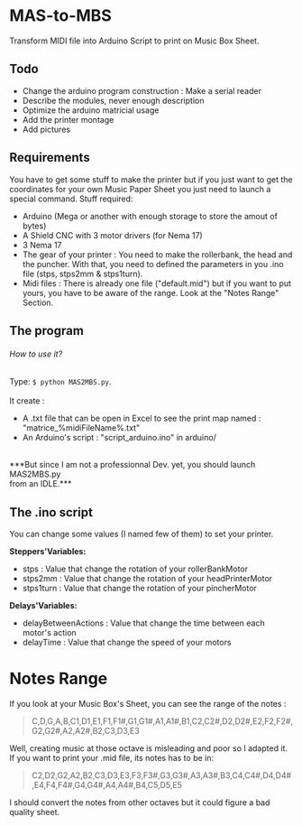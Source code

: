 # MAS-to-MBS
Transform MIDI file into Arduino Script to print on Music Box Sheet.

## Todo

- Change the arduino program construction : Make a serial reader 
- Describe the modules, never enough description
- Optimize the arduino matricial usage
- Add the printer montage
- Add pictures

## Requirements
You have to get some stuff to make the printer but if you just want to get
the coordinates for your own Music Paper Sheet you just need to launch a special command.
Stuff required:
- Arduino (Mega or another with enough storage to store the amout of bytes)
- A Shield CNC with 3 motor drivers (for Nema 17)
- 3 Nema 17
- The gear of your printer : You need to make the rollerbank, the head and the puncher. With that, you need to defined the parameters in you .ino file (stps, stps2mm & stps1turn).
- Midi files : There is already one file ("default.mid") but if you want to put yours, you have to be aware of the range. Look at the "Notes Range" Section.

## The program

###### How to use it?
Type: `$ python MAS2MBS.py`.<br/><br/>
It create :  
- A .txt file that can be open in Excel to see the print map named : "matrice_%midiFileName%.txt"
- An Arduino's script : "script_arduino.ino" in arduino/
<br/>
***But since I am not a professionnal Dev. yet, you should launch MAS2MBS.py <br/> from an IDLE.***

## The .ino script
You can change some values (I named few of them) to set your printer.

__Steppers'Variables:__ <br/>
- stps : Value that change the rotation of your rollerBankMotor
- stps2mm : Value that change the rotation of your headPrinterMotor
- stps1turn : Value that change the rotation of your pincherMotor

__Delays'Variables:__ <br/>
- delayBetweenActions : Value that change the time between each motor's action
- delayTime : Value that change the speed of your motors

# Notes Range
If you look at your Music Box's Sheet, you can see the range of the notes :<br/>
> C,D,G,A,B,C1,D1,E1,F1,F1#,G1,G1#,A1,A1#,B1,C2,C2#,D2,D2#,E2,F2,F2#,G2,G2#,A2,A2#,B2,C3,D3,E3<br/>

Well, creating music at those octave is misleading and poor so I adapted it.
If you want to print your .mid file, its notes has to be in:<br/>
>C2,D2,G2,A2,B2,C3,D3,E3,F3,F3#,G3,G3#,A3,A3#,B3,C4,C4#,D4,D4#,E4,F4,F4#,G4,G4#,A4,A4#,B4,C5,D5,E5<br/>

I should convert the notes from other octaves but it could figure a bad quality sheet. 
